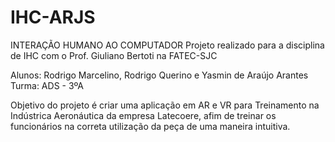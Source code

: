 # IHC-ARJS
INTERAÇÃO HUMANO AO COMPUTADOR 
  Projeto realizado para a disciplina de IHC com o Prof. Giuliano Bertoti na FATEC-SJC 
  
  Alunos: Rodrigo Marcelino, Rodrigo Querino e Yasmin de Araújo Arantes
  Turma: ADS - 3ºA
  
  Objetivo do projeto é criar uma aplicação em AR e VR para Treinamento na Indústrica Aeronáutica da empresa Latecoere, afim de treinar os funcionários na correta utilização da peça de uma maneira intuitiva. 
